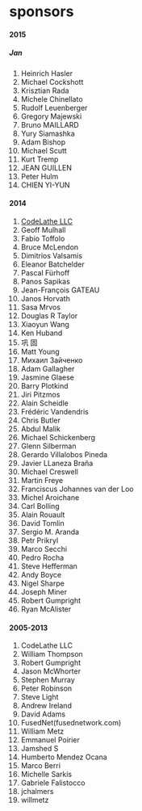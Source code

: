 sponsors
========

#### 2015
##### Jan
1. Heinrich Hasler
2. Michael Cockshott
3. Krisztian Rada
4. Michele Chinellato
5. Rudolf Leuenberger
6. Gregory Majewski
7. Bruno MAILLARD
8. Yury Siamashka
9. Adam Bishop
10. Michael Scutt
11. Kurt Tremp
12. JEAN GUILLEN
13. Peter Hulm
14. CHIEN YI-YUN

#### 2014
1. [CodeLathe LLC](http://www.tonido.com/)
2. Geoff Mulhall
3. Fabio Toffolo	
4. Bruce McLendon
5. Dimitrios Valsamis
6. Eleanor Batchelder
7. Pascal Fürhoff
8. Panos Sapikas
9. Jean-François GATEAU
10. Janos Horvath
11. Sasa Mrvos
12. Douglas R Taylor
13. Xiaoyun Wang
14. Ken Huband
15. 巩 固
16. Matt Young
17. Михаил Зайченко
18. Adam Gallagher
19. Jasmine Glaese
20. Barry Plotkind
21. Jiri Pitzmos
22. Alain Scheidle
23. Frédéric Vandendris
24. Chris Butler
25. Abdul Malik
26. Michael Schickenberg
27. Glenn Silberman
28. Gerardo Villalobos Pineda
29. Javier LLaneza Braña
30. Michael Creswell
31. Martin Freye
32. Franciscus Johannes van der Loo
33. Michel Aroichane
34. Carl Bolling
35. Alain Rouault
36. David Tomlin
37. Sergio M. Aranda
38. Petr Prikryl
39. Marco Secchi
40. Pedro Rocha
41. Steve Hefferman
42. Andy Boyce
43. Nigel Sharpe
44. Joseph Miner
45. Robert Gumpright
45. Ryan McAlister

#### 2005-2013
1. CodeLathe LLC
2. William Thompson
3. Robert Gumpright
4. Jason McWhorter
5. Stephen Murray
6. Peter Robinson
7. Steve Light
8. Andrew Ireland
9. David Adams
10. FusedNet(fusednetwork.com)
11. William Metz
12. Emmanuel Poirier
13. Jamshed S
14. Humberto Mendez Ocana
15. Marco Berri
16. Michelle Sarkis
17. Gabriele Falistocco
18. jchalmers
19. willmetz
